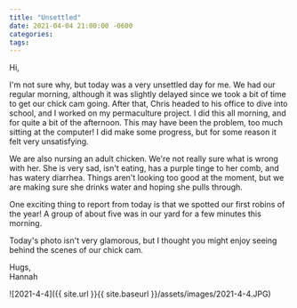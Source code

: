 ```yaml
---
title: "Unsettled"
date: 2021-04-04 21:00:00 -0600
categories:
tags:
---
```


Hi,

I'm not sure why, but today was a very unsettled day for me. We had our regular morning, although it was slightly delayed since we took a bit of time to get our chick cam going. After that, Chris headed to his office to dive into school, and I worked on my permaculture project. I did this all morning, and for quite a bit of the afternoon. This may have been the problem, too much sitting at the computer! I did make some progress, but for some reason it felt very unsatisfying.

We are also nursing an adult chicken. We're not really sure what is wrong with her. She is very sad, isn't eating, has a purple tinge to her comb, and has watery diarrhea. Things aren't looking too good at the moment, but we are making sure she drinks water and hoping she pulls through.

One exciting thing to report from today is that we spotted our first robins of the year! A group of about five was in our yard for a few minutes this morning.

Today's photo isn't very glamorous, but I thought you might enjoy seeing behind the scenes of our chick cam. 

Hugs,<br />
Hannah

![2021-4-4]({{ site.url }}{{ site.baseurl }}/assets/images/2021-4-4.JPG)